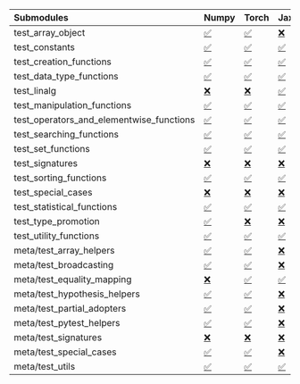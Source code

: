 | Submodules                               | Numpy                                                                                                                           | Torch                                                                                                                           | Jax                                                                                                                             | Tensorflow                                                                                                                      |
|:-----------------------------------------|:--------------------------------------------------------------------------------------------------------------------------------|:--------------------------------------------------------------------------------------------------------------------------------|:--------------------------------------------------------------------------------------------------------------------------------|:--------------------------------------------------------------------------------------------------------------------------------|
| test_array_object                        | <a href="https://github.com/unifyai/ivy/runs/8251915066?check_suite_focus=true" rel="noopener noreferrer" target="_blank">✅</a> | <a href="https://github.com/unifyai/ivy/runs/8251919104?check_suite_focus=true" rel="noopener noreferrer" target="_blank">✅</a> | <a href="https://github.com/unifyai/ivy/runs/8251924105?check_suite_focus=true" rel="noopener noreferrer" target="_blank">❌</a> | <a href="https://github.com/unifyai/ivy/runs/8251928377?check_suite_focus=true" rel="noopener noreferrer" target="_blank">✅</a> |
| test_constants                           | <a href="https://github.com/unifyai/ivy/runs/8251915256?check_suite_focus=true" rel="noopener noreferrer" target="_blank">✅</a> | <a href="https://github.com/unifyai/ivy/runs/8251919334?check_suite_focus=true" rel="noopener noreferrer" target="_blank">✅</a> | <a href="https://github.com/unifyai/ivy/runs/8251924288?check_suite_focus=true" rel="noopener noreferrer" target="_blank">✅</a> | <a href="https://github.com/unifyai/ivy/runs/8251928525?check_suite_focus=true" rel="noopener noreferrer" target="_blank">✅</a> |
| test_creation_functions                  | <a href="https://github.com/unifyai/ivy/runs/8251915435?check_suite_focus=true" rel="noopener noreferrer" target="_blank">✅</a> | <a href="https://github.com/unifyai/ivy/runs/8251919546?check_suite_focus=true" rel="noopener noreferrer" target="_blank">✅</a> | <a href="https://github.com/unifyai/ivy/runs/8251924462?check_suite_focus=true" rel="noopener noreferrer" target="_blank">✅</a> | <a href="https://github.com/unifyai/ivy/runs/8251928779?check_suite_focus=true" rel="noopener noreferrer" target="_blank">✅</a> |
| test_data_type_functions                 | <a href="https://github.com/unifyai/ivy/runs/8251915613?check_suite_focus=true" rel="noopener noreferrer" target="_blank">✅</a> | <a href="https://github.com/unifyai/ivy/runs/8251919769?check_suite_focus=true" rel="noopener noreferrer" target="_blank">✅</a> | <a href="https://github.com/unifyai/ivy/runs/8251924629?check_suite_focus=true" rel="noopener noreferrer" target="_blank">✅</a> | <a href="https://github.com/unifyai/ivy/runs/8251928955?check_suite_focus=true" rel="noopener noreferrer" target="_blank">✅</a> |
| test_linalg                              | <a href="https://github.com/unifyai/ivy/runs/8251915788?check_suite_focus=true" rel="noopener noreferrer" target="_blank">❌</a> | <a href="https://github.com/unifyai/ivy/runs/8251920001?check_suite_focus=true" rel="noopener noreferrer" target="_blank">❌</a> | <a href="https://github.com/unifyai/ivy/runs/8251924840?check_suite_focus=true" rel="noopener noreferrer" target="_blank">✅</a> | <a href="https://github.com/unifyai/ivy/runs/8251929137?check_suite_focus=true" rel="noopener noreferrer" target="_blank">❌</a> |
| test_manipulation_functions              | <a href="https://github.com/unifyai/ivy/runs/8251915978?check_suite_focus=true" rel="noopener noreferrer" target="_blank">✅</a> | <a href="https://github.com/unifyai/ivy/runs/8251920182?check_suite_focus=true" rel="noopener noreferrer" target="_blank">✅</a> | <a href="https://github.com/unifyai/ivy/runs/8251925011?check_suite_focus=true" rel="noopener noreferrer" target="_blank">✅</a> | <a href="https://github.com/unifyai/ivy/runs/8251929287?check_suite_focus=true" rel="noopener noreferrer" target="_blank">✅</a> |
| test_operators_and_elementwise_functions | <a href="https://github.com/unifyai/ivy/runs/8251916118?check_suite_focus=true" rel="noopener noreferrer" target="_blank">✅</a> | <a href="https://github.com/unifyai/ivy/runs/8251920523?check_suite_focus=true" rel="noopener noreferrer" target="_blank">✅</a> | <a href="https://github.com/unifyai/ivy/runs/8251925162?check_suite_focus=true" rel="noopener noreferrer" target="_blank">✅</a> | <a href="https://github.com/unifyai/ivy/runs/8251929514?check_suite_focus=true" rel="noopener noreferrer" target="_blank">✅</a> |
| test_searching_functions                 | <a href="https://github.com/unifyai/ivy/runs/8251916401?check_suite_focus=true" rel="noopener noreferrer" target="_blank">✅</a> | <a href="https://github.com/unifyai/ivy/runs/8251920715?check_suite_focus=true" rel="noopener noreferrer" target="_blank">✅</a> | <a href="https://github.com/unifyai/ivy/runs/8251925339?check_suite_focus=true" rel="noopener noreferrer" target="_blank">✅</a> | <a href="https://github.com/unifyai/ivy/runs/8251929715?check_suite_focus=true" rel="noopener noreferrer" target="_blank">✅</a> |
| test_set_functions                       | <a href="https://github.com/unifyai/ivy/runs/8251916574?check_suite_focus=true" rel="noopener noreferrer" target="_blank">✅</a> | <a href="https://github.com/unifyai/ivy/runs/8251920929?check_suite_focus=true" rel="noopener noreferrer" target="_blank">✅</a> | <a href="https://github.com/unifyai/ivy/runs/8251925547?check_suite_focus=true" rel="noopener noreferrer" target="_blank">✅</a> | <a href="https://github.com/unifyai/ivy/runs/8251929906?check_suite_focus=true" rel="noopener noreferrer" target="_blank">✅</a> |
| test_signatures                          | <a href="https://github.com/unifyai/ivy/runs/8251916750?check_suite_focus=true" rel="noopener noreferrer" target="_blank">❌</a> | <a href="https://github.com/unifyai/ivy/runs/8251921142?check_suite_focus=true" rel="noopener noreferrer" target="_blank">❌</a> | <a href="https://github.com/unifyai/ivy/runs/8251925734?check_suite_focus=true" rel="noopener noreferrer" target="_blank">❌</a> | <a href="https://github.com/unifyai/ivy/runs/8251930100?check_suite_focus=true" rel="noopener noreferrer" target="_blank">❌</a> |
| test_sorting_functions                   | <a href="https://github.com/unifyai/ivy/runs/8251916904?check_suite_focus=true" rel="noopener noreferrer" target="_blank">✅</a> | <a href="https://github.com/unifyai/ivy/runs/8251921316?check_suite_focus=true" rel="noopener noreferrer" target="_blank">✅</a> | <a href="https://github.com/unifyai/ivy/runs/8251925902?check_suite_focus=true" rel="noopener noreferrer" target="_blank">✅</a> | <a href="https://github.com/unifyai/ivy/runs/8251930340?check_suite_focus=true" rel="noopener noreferrer" target="_blank">✅</a> |
| test_special_cases                       | <a href="https://github.com/unifyai/ivy/runs/8251917078?check_suite_focus=true" rel="noopener noreferrer" target="_blank">❌</a> | <a href="https://github.com/unifyai/ivy/runs/8251921523?check_suite_focus=true" rel="noopener noreferrer" target="_blank">❌</a> | <a href="https://github.com/unifyai/ivy/runs/8251926074?check_suite_focus=true" rel="noopener noreferrer" target="_blank">❌</a> | <a href="https://github.com/unifyai/ivy/runs/8251930539?check_suite_focus=true" rel="noopener noreferrer" target="_blank">❌</a> |
| test_statistical_functions               | <a href="https://github.com/unifyai/ivy/runs/8251917256?check_suite_focus=true" rel="noopener noreferrer" target="_blank">✅</a> | <a href="https://github.com/unifyai/ivy/runs/8251921681?check_suite_focus=true" rel="noopener noreferrer" target="_blank">✅</a> | <a href="https://github.com/unifyai/ivy/runs/8251926278?check_suite_focus=true" rel="noopener noreferrer" target="_blank">✅</a> | <a href="https://github.com/unifyai/ivy/runs/8251930784?check_suite_focus=true" rel="noopener noreferrer" target="_blank">❌</a> |
| test_type_promotion                      | <a href="https://github.com/unifyai/ivy/runs/8251917452?check_suite_focus=true" rel="noopener noreferrer" target="_blank">✅</a> | <a href="https://github.com/unifyai/ivy/runs/8251921839?check_suite_focus=true" rel="noopener noreferrer" target="_blank">❌</a> | <a href="https://github.com/unifyai/ivy/runs/8251926461?check_suite_focus=true" rel="noopener noreferrer" target="_blank">❌</a> | <a href="https://github.com/unifyai/ivy/runs/8251930978?check_suite_focus=true" rel="noopener noreferrer" target="_blank">❌</a> |
| test_utility_functions                   | <a href="https://github.com/unifyai/ivy/runs/8251917581?check_suite_focus=true" rel="noopener noreferrer" target="_blank">✅</a> | <a href="https://github.com/unifyai/ivy/runs/8251922002?check_suite_focus=true" rel="noopener noreferrer" target="_blank">✅</a> | <a href="https://github.com/unifyai/ivy/runs/8251926693?check_suite_focus=true" rel="noopener noreferrer" target="_blank">✅</a> | <a href="https://github.com/unifyai/ivy/runs/8251931151?check_suite_focus=true" rel="noopener noreferrer" target="_blank">✅</a> |
| meta/test_array_helpers                  | <a href="https://github.com/unifyai/ivy/runs/8251917720?check_suite_focus=true" rel="noopener noreferrer" target="_blank">✅</a> | <a href="https://github.com/unifyai/ivy/runs/8251922283?check_suite_focus=true" rel="noopener noreferrer" target="_blank">✅</a> | <a href="https://github.com/unifyai/ivy/runs/8251926895?check_suite_focus=true" rel="noopener noreferrer" target="_blank">❌</a> | <a href="https://github.com/unifyai/ivy/runs/8251931339?check_suite_focus=true" rel="noopener noreferrer" target="_blank">✅</a> |
| meta/test_broadcasting                   | <a href="https://github.com/unifyai/ivy/runs/8251917887?check_suite_focus=true" rel="noopener noreferrer" target="_blank">✅</a> | <a href="https://github.com/unifyai/ivy/runs/8251922456?check_suite_focus=true" rel="noopener noreferrer" target="_blank">✅</a> | <a href="https://github.com/unifyai/ivy/runs/8251927079?check_suite_focus=true" rel="noopener noreferrer" target="_blank">❌</a> | <a href="https://github.com/unifyai/ivy/runs/8251931585?check_suite_focus=true" rel="noopener noreferrer" target="_blank">✅</a> |
| meta/test_equality_mapping               | <a href="https://github.com/unifyai/ivy/runs/8251918046?check_suite_focus=true" rel="noopener noreferrer" target="_blank">❌</a> | <a href="https://github.com/unifyai/ivy/runs/8251922701?check_suite_focus=true" rel="noopener noreferrer" target="_blank">✅</a> | <a href="https://github.com/unifyai/ivy/runs/8251927245?check_suite_focus=true" rel="noopener noreferrer" target="_blank">✅</a> | <a href="https://github.com/unifyai/ivy/runs/8251931789?check_suite_focus=true" rel="noopener noreferrer" target="_blank">✅</a> |
| meta/test_hypothesis_helpers             | <a href="https://github.com/unifyai/ivy/runs/8251918163?check_suite_focus=true" rel="noopener noreferrer" target="_blank">✅</a> | <a href="https://github.com/unifyai/ivy/runs/8251922916?check_suite_focus=true" rel="noopener noreferrer" target="_blank">✅</a> | <a href="https://github.com/unifyai/ivy/runs/8251927399?check_suite_focus=true" rel="noopener noreferrer" target="_blank">❌</a> | <a href="https://github.com/unifyai/ivy/runs/8251931987?check_suite_focus=true" rel="noopener noreferrer" target="_blank">✅</a> |
| meta/test_partial_adopters               | <a href="https://github.com/unifyai/ivy/runs/8251918328?check_suite_focus=true" rel="noopener noreferrer" target="_blank">✅</a> | <a href="https://github.com/unifyai/ivy/runs/8251923112?check_suite_focus=true" rel="noopener noreferrer" target="_blank">✅</a> | <a href="https://github.com/unifyai/ivy/runs/8251927565?check_suite_focus=true" rel="noopener noreferrer" target="_blank">❌</a> | <a href="https://github.com/unifyai/ivy/runs/8251932276?check_suite_focus=true" rel="noopener noreferrer" target="_blank">✅</a> |
| meta/test_pytest_helpers                 | <a href="https://github.com/unifyai/ivy/runs/8251918450?check_suite_focus=true" rel="noopener noreferrer" target="_blank">✅</a> | <a href="https://github.com/unifyai/ivy/runs/8251923298?check_suite_focus=true" rel="noopener noreferrer" target="_blank">✅</a> | <a href="https://github.com/unifyai/ivy/runs/8251927745?check_suite_focus=true" rel="noopener noreferrer" target="_blank">❌</a> | <a href="https://github.com/unifyai/ivy/runs/8251932491?check_suite_focus=true" rel="noopener noreferrer" target="_blank">✅</a> |
| meta/test_signatures                     | <a href="https://github.com/unifyai/ivy/runs/8251918587?check_suite_focus=true" rel="noopener noreferrer" target="_blank">❌</a> | <a href="https://github.com/unifyai/ivy/runs/8251923480?check_suite_focus=true" rel="noopener noreferrer" target="_blank">❌</a> | <a href="https://github.com/unifyai/ivy/runs/8251927896?check_suite_focus=true" rel="noopener noreferrer" target="_blank">❌</a> | <a href="https://github.com/unifyai/ivy/runs/8251932728?check_suite_focus=true" rel="noopener noreferrer" target="_blank">❌</a> |
| meta/test_special_cases                  | <a href="https://github.com/unifyai/ivy/runs/8251918737?check_suite_focus=true" rel="noopener noreferrer" target="_blank">✅</a> | <a href="https://github.com/unifyai/ivy/runs/8251923677?check_suite_focus=true" rel="noopener noreferrer" target="_blank">✅</a> | <a href="https://github.com/unifyai/ivy/runs/8251928059?check_suite_focus=true" rel="noopener noreferrer" target="_blank">❌</a> | <a href="https://github.com/unifyai/ivy/runs/8251932955?check_suite_focus=true" rel="noopener noreferrer" target="_blank">✅</a> |
| meta/test_utils                          | <a href="https://github.com/unifyai/ivy/runs/8251918891?check_suite_focus=true" rel="noopener noreferrer" target="_blank">✅</a> | <a href="https://github.com/unifyai/ivy/runs/8251923921?check_suite_focus=true" rel="noopener noreferrer" target="_blank">✅</a> | <a href="https://github.com/unifyai/ivy/runs/8251928232?check_suite_focus=true" rel="noopener noreferrer" target="_blank">✅</a> | <a href="https://github.com/unifyai/ivy/runs/8251933133?check_suite_focus=true" rel="noopener noreferrer" target="_blank">✅</a> |